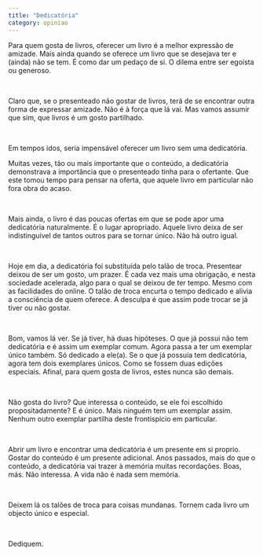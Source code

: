 ```yaml
---
title: "Dedicatória"
category: opiniao
---
```


Para quem gosta de livros, oferecer um livro é a melhor expressão de amizade. Mais ainda quando se oferece um livro que se desejava ter e (ainda) não se tem. É como dar um pedaço de si. O dilema entre ser egoísta ou generoso.

<br/>

Claro que, se o presenteado não gostar de livros, terá de se encontrar outra forma de expressar amizade. Não é à força que lá vai. Mas vamos assumir que sim, que livros é um gosto partilhado.

<br/>

Em tempos idos, seria impensável oferecer um livro sem uma dedicatória.

Muitas vezes, tão ou mais importante que o conteúdo, a dedicatória demonstrava a importância que o presenteado tinha para o ofertante. Que este tomou tempo para pensar na oferta, que aquele livro em particular não fora obra do acaso. 

<br/>

Mais ainda, o livro é das poucas ofertas em que se pode apor uma dedicatória naturalmente. É o lugar apropriado. Aquele livro deixa de ser indistinguível de tantos outros para se tornar único. Não há outro igual.

<br/>

Hoje em dia, a dedicatória foi substituída pelo talão de troca.
Presentear deixou de ser um gosto, um prazer. É cada vez mais uma obrigação, e nesta sociedade acelerada, algo para o qual se deixou de ter tempo. Mesmo com as facilidades do online.
O talão de troca encurta o tempo dedicado e alivia a consciência de quem oferece. 
A desculpa é que assim pode trocar se já tiver ou não gostar.

<br/>

Bom, vamos lá ver. Se já tiver, há duas hipóteses. O que já possui não tem dedicatória e é assim um exemplar comum. Agora passa a ter um exemplar único também. Só dedicado a ele(a). Se o que já possuía tem dedicatória, agora tem dois exemplares únicos. Como se fossem duas edições especiais.
Afinal, para quem gosta de livros, estes nunca são demais.

<br/>

Não gosta do livro? Que interessa o conteúdo, se ele foi escolhido propositadamente? E é único. Mais ninguém tem um exemplar assim. Nenhum outro exemplar partilha deste frontispício em particular.

<br/>

Abrir um livro e encontrar uma dedicatória é um presente em si proprio. Gostar do conteúdo é um presente adicional.
Anos passados, mais do que o conteúdo, a dedicatória vai trazer à memória muitas recordações. Boas, más. Não interessa. A vida não é nada sem memória.

<br/>

Deixem lá os talões de troca para coisas mundanas. Tornem cada livro um objecto único e especial.

<br/>

Dediquem.